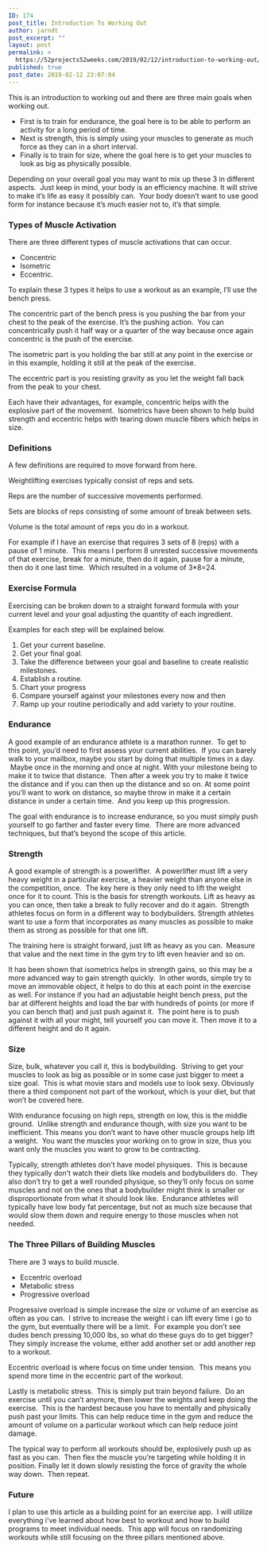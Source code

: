 ```yaml
---
ID: 174
post_title: Introduction To Working Out
author: jarndt
post_excerpt: ""
layout: post
permalink: >
  https://52projects52weeks.com/2019/02/12/introduction-to-working-out/
published: true
post_date: 2019-02-12 23:07:04
---
```

<!-- wp:paragraph -->

This is an introduction to working out and there are three main goals when working out. 

<!-- /wp:paragraph -->

<!-- wp:list -->

*   First is to train for endurance, the goal here is to be able to perform an activity for a long period of time.  
*   Next is strength, this is simply using your muscles to generate as much force as they can in a short interval.  
*   Finally is to train for size, where the goal here is to get your muscles to look as big as physically possible.

<!-- /wp:list -->

<!-- wp:paragraph -->

Depending on your overall goal you may want to mix up these 3 in different aspects.  Just keep in mind, your body is an efficiency machine. It will strive to make it’s life as easy it possibly can.  Your body doesn’t want to use good form for instance because it’s much easier not to, it’s that simple. 

<!-- /wp:paragraph -->

<!-- wp:heading {"level":3} -->

### Types of Muscle Activation

<!-- /wp:heading -->

<!-- wp:paragraph -->

There are three different types of muscle activations that can occur.  

<!-- /wp:paragraph -->

<!-- wp:list -->

*   Concentric 
*   Isometric
*   Eccentric.

<!-- /wp:list -->

<!-- wp:paragraph -->

To explain these 3 types it helps to use a workout as an example, I’ll use the bench press.  


<!-- /wp:paragraph -->

<!-- wp:paragraph -->

The concentric part of the bench press is you pushing the bar from your chest to the peak of the exercise. It’s the pushing action.  You can concentrically push it half way or a quarter of the way because once again concentric is the push of the exercise.  


<!-- /wp:paragraph -->

<!-- wp:paragraph -->

The isometric part is you holding the bar still at any point in the exercise or in this example, holding it still at the peak of the exercise.  


<!-- /wp:paragraph -->

<!-- wp:paragraph -->

The eccentric part is you resisting gravity as you let the weight fall back from the peak to your chest.  


<!-- /wp:paragraph -->

<!-- wp:paragraph -->

Each have their advantages, for example, concentric helps with the explosive part of the movement.  Isometrics have been shown to help build strength and eccentric helps with tearing down muscle fibers which helps in size.  


<!-- /wp:paragraph -->

<!-- wp:heading {"level":3} -->

### Definitions

<!-- /wp:heading -->

<!-- wp:paragraph -->

A few definitions are required to move forward from here.

<!-- /wp:paragraph -->

<!-- wp:paragraph -->

Weightlifting exercises typically consist of reps and sets.  


<!-- /wp:paragraph -->

<!-- wp:paragraph -->

Reps are the number of successive movements performed.

<!-- /wp:paragraph -->

<!-- wp:paragraph -->

Sets are blocks of reps consisting of some amount of break between sets.  


<!-- /wp:paragraph -->

<!-- wp:paragraph -->

Volume is the total amount of reps you do in a workout.  


<!-- /wp:paragraph -->

<!-- wp:paragraph -->

For example if I have an exercise that requires 3 sets of 8 (reps) with a pause of 1 minute.  This means I perform 8 unrested successive movements of that exercise, break for a minute, then do it again, pause for a minute, then do it one last time.  Which resulted in a volume of 3*8=24.  


<!-- /wp:paragraph -->

<!-- wp:heading {"level":3} -->

### Exercise Formula

<!-- /wp:heading -->

<!-- wp:paragraph -->

Exercising can be broken down to a straight forward formula with your current level and your goal adjusting the quantity of each ingredient.  


<!-- /wp:paragraph -->

<!-- wp:paragraph -->

Examples for each step will be explained below.

<!-- /wp:paragraph -->

<!-- wp:list {"ordered":true} -->

1.  Get your current baseline.
2.  Get your final goal.
3.  Take the difference between your goal and baseline to create realistic milestones.
4.  Establish a routine.
5.  Chart your progress
6.  Compare yourself against your milestones every now and then
7.  Ramp up your routine periodically and add variety to your routine. 

<!-- /wp:list -->

<!-- wp:heading {"level":3} -->

### Endurance

<!-- /wp:heading -->

<!-- wp:paragraph -->

A good example of an endurance athlete is a marathon runner.  To get to this point, you’d need to first assess your current abilities.  If you can barely walk to your mailbox, maybe you start by doing that multiple times in a day.  Maybe once in the morning and once at night. With your milestone being to make it to twice that distance.  Then after a week you try to make it twice the distance and if you can then up the distance and so on. At some point you’ll want to work on distance, so maybe throw in make it a certain distance in under a certain time.  And you keep up this progression.  


<!-- /wp:paragraph -->

<!-- wp:paragraph -->

The goal with endurance is to increase endurance, so you must simply push yourself to go farther and faster every time.  There are more advanced techniques, but that’s beyond the scope of this article.  


<!-- /wp:paragraph -->

<!-- wp:heading {"level":3} -->

### Strength

<!-- /wp:heading -->

<!-- wp:paragraph -->

A good example of strength is a powerlifter.  A powerlifter must lift a very heavy weight in a particular exercise, a heavier weight than anyone else in the competition, once.  The key here is they only need to lift the weight once for it to count. This is the basis for strength workouts. Lift as heavy as you can once, then take a break to fully recover and do it again.  Strength athletes focus on form in a different way to bodybuilders. Strength athletes want to use a form that incorporates as many muscles as possible to make them as strong as possible for that one lift.  


<!-- /wp:paragraph -->

<!-- wp:paragraph -->

The training here is straight forward, just lift as heavy as you can.  Measure that value and the next time in the gym try to lift even heavier and so on.    


<!-- /wp:paragraph -->

<!-- wp:paragraph -->

It has been shown that isometrics helps in strength gains, so this may be a more advanced way to gain strength quickly.  In other words, simple try to move an immovable object, it helps to do this at each point in the exercise as well. For instance if you had an adjustable height bench press, put the bar at different heights and load the bar with hundreds of points (or more if you can bench that) and just push against it.  The point here is to push against it with all your might, tell yourself you can move it. Then move it to a different height and do it again.  


<!-- /wp:paragraph -->

<!-- wp:heading {"level":3} -->

### Size

<!-- /wp:heading -->

<!-- wp:paragraph -->

Size, bulk, whatever you call it, this is bodybuilding.  Striving to get your muscles to look as big as possible or in some case just bigger to meet a size goal.  This is what movie stars and models use to look sexy. Obviously there a third component not part of the workout, which is your diet, but that won’t be covered here.  


<!-- /wp:paragraph -->

<!-- wp:paragraph -->

With endurance focusing on high reps, strength on low, this is the middle ground.  Unlike strength and endurance though, with size you want to be inefficient. This means you don’t want to have other muscle groups help lift a weight.  You want the muscles your working on to grow in size, thus you want only the muscles you want to grow to be contracting.  


<!-- /wp:paragraph -->

<!-- wp:paragraph -->

Typically, strength athletes don’t have model physiques.  This is because they typically don’t watch their diets like models and bodybuilders do.  They also don’t try to get a well rounded physique, so they’ll only focus on some muscles and not on the ones that a bodybuilder might think is smaller or disproportionate from what it should look like.  Endurance athletes will typically have low body fat percentage, but not as much size because that would slow them down and require energy to those muscles when not needed.

<!-- /wp:paragraph -->

<!-- wp:heading {"level":3} -->

### The Three Pillars of Building Muscles 

<!-- /wp:heading -->

<!-- wp:paragraph -->

There are 3 ways to build muscle.

<!-- /wp:paragraph -->

<!-- wp:list -->

*   Eccentric overload
*   Metabolic stress
*   Progressive overload

<!-- /wp:list -->

<!-- wp:paragraph -->

Progressive overload is simple increase the size or volume of an exercise as often as you can.  I strive to increase the weight i can lift every time i go to the gym, but eventually there will be a limit.  For example you don’t see dudes bench pressing 10,000 lbs, so what do these guys do to get bigger? They simply increase the volume, either add another set or add another rep to a workout.  


<!-- /wp:paragraph -->

<!-- wp:paragraph -->

Eccentric overload is where focus on time under tension.  This means you spend more time in the eccentric part of the workout.    


<!-- /wp:paragraph -->

<!-- wp:paragraph -->

Lastly is metabolic stress.  This is simply put train beyond failure.  Do an exercise until you can’t anymore, then lower the weights and keep doing the exercise.  This is the hardest because you have to mentally and physically push past your limits. This can help reduce time in the gym and reduce the amount of volume on a particular workout which can help reduce joint damage.  


<!-- /wp:paragraph -->

<!-- wp:paragraph -->

The typical way to perform all workouts should be, explosively push up as fast as you can.  Then flex the muscle you’re targeting while holding it in position. Finally let it down slowly resisting the force of gravity the whole way down.  Then repeat.  


<!-- /wp:paragraph -->

<!-- wp:heading {"level":3} -->

### Future

<!-- /wp:heading -->

<!-- wp:paragraph -->

I plan to use this article as a building point for an exercise app.  I will utilize everything i’ve learned about how best to workout and how to build programs to meet individual needs.  This app will focus on randomizing workouts while still focusing on the three pillars mentioned above.  


<!-- /wp:paragraph -->

<!-- wp:paragraph -->

  


<!-- /wp:paragraph -->